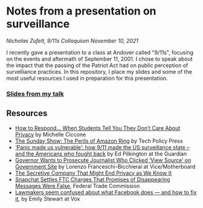 # Notes from a presentation on surveillance
_Nicholas Zufelt, 9/11s Colloquium_
_November 10, 2021_

I recently gave a presentation to a class at Andover called "9/11s", focusing on the events and aftermath of September 11, 2001. I chose to speak about the impact that the passing of the Patriot Act had on public perception of survelliance practices. In this repository, I place my slides and some of the most useful resources I used in preparation for this presentation.

### [Slides from my talk](slides.pdf)

## Resources

* [How to Respond... When Students Tell You They Don’t Care About
Privacy](https://tanginstitute.andover.edu/files/How-to-Respond...Privacy.pdf) by Michelle Ciccone
* [The Sunday Show: The Perils of Amazon Ring](https://techpolicy.press/the-sunday-show-the-perils-of-amazon-ring/) by Tech Policy Press
* [‘Panic made us vulnerable’: how 9/11 made the US surveillance state – and the Americans who fought back](https://www.theguardian.com/world/2021/sep/04/surveillance-state-september-11-panic-made-us-vulnerable) by Ed Pilkington at the Guardian
* [Governor Wants to Prosecute Journalist Who Clicked ‘View Source’ on Government Site](https://www.vice.com/en/article/jg8ynp/governor-wants-to-prosecute-journalist-who-clicked-view-source-on-government-site) by Lorenzo Franceschi-Bicchierai at Vice/Motherboard
* [The Secretive Company That Might End Privacy as We Know It](https://www.nytimes.com/2020/01/18/technology/clearview-privacy-facial-recognition.html)
* [Snapchat Settles FTC Charges That Promises of Disappearing Messages Were False](https://www.ftc.gov/news-events/press-releases/2014/05/snapchat-settles-ftc-charges-promises-disappearing-messages-were), Federal Trade Commission
* [Lawmakers seem confused about what Facebook does — and how to fix it](https://www.vox.com/policy-and-politics/2018/4/10/17222062/mark-zuckerberg-testimony-graham-facebook-regulations), by Emily Stewart at Vox
